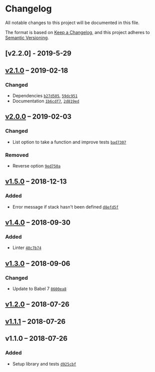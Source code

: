 # Changelog
All notable changes to this project will be documented in this file.

The format is based on [Keep a Changelog](https://keepachangelog.com/en/1.0.0/),
and this project adheres to [Semantic Versioning](https://semver.org/spec/v2.0.0.html).


## [v2.2.0] - 2019-5-29


## [v2.1.0] – 2019-02-18

### Changed
- Dependencies [`b27d505`](https://github.com/philipbordallo/postcss-stack/commit/b27d505), [`59dc951`](https://github.com/philipbordallo/postcss-stack/commit/59dc951)
- Documentation [`1b6cdf7`](https://github.com/philipbordallo/postcss-stack/commit/1b6cdf7), [`2d819ed`](https://github.com/philipbordallo/postcss-stack/commit/2d819ed)

## [v2.0.0] – 2019-02-03

### Changed
- List option to take a function and improve tests [`bad7307`](https://github.com/philipbordallo/postcss-stack/commit/bad7307c95868ee0a49e9ad545ce59934b19c9cf)

### Removed
- Reverse option [`9ed750a`](https://github.com/philipbordallo/postcss-stack/commit/9ed750ac8f6ac65611869a9d864edeb75e8cf251)


## [v1.5.0] – 2018-12-13

### Added
- Error message if stack hasn't been defined [`d8efd5f`](https://github.com/philipbordallo/postcss-stack/commit/d8efd5fb1135468e6867cb2f3d7cca75a88748aa)


## [v1.4.0] – 2018-09-30

### Added
- Linter [`40c7b74`](https://github.com/philipbordallo/postcss-stack/commit/40c7b74b4b17413d717156d3a8136c8ffe8e3777)


## [v1.3.0] – 2018-09-06

### Changed
- Update to Babel 7 [`8600ea8`](https://github.com/philipbordallo/postcss-stack/commit/8600ea845af02483ee9b3d9d7b8b3b1deeb9166a)


## [v1.2.0] – 2018-07-26


## [v1.1.1] – 2018-07-26


## v1.1.0 – 2018-07-26

### Added
- Setup library and tests [`d925cbf`](https://github.com/philipbordallo/postcss-stack/commit/d925cbfba25175793bb2aa32c55b9f5f26ee0c6b)


[v2.1.0]: https://github.com/philipbordallo/postcss-stack/compare/v2.0.0...v2.1.0
[v2.0.0]: https://github.com/philipbordallo/postcss-stack/compare/v1.5.0...v2.0.0
[v1.5.0]: https://github.com/philipbordallo/postcss-stack/compare/v1.4.0...v1.5.0
[v1.4.0]: https://github.com/philipbordallo/postcss-stack/compare/v1.3.0...v1.4.0
[v1.3.0]: https://github.com/philipbordallo/postcss-stack/compare/v1.2.0...v1.3.0
[v1.2.0]: https://github.com/philipbordallo/postcss-stack/compare/v1.1.1...v1.2.0
[v1.1.1]: https://github.com/philipbordallo/postcss-stack/compare/v1.1.0...v1.1.1
